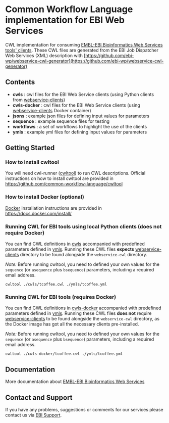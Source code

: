 # Common Workflow Language implementation for EBI Web Services
CWL implementation for consuming [EMBL-EBI Bioinformatics Web Services tools' clients](https://github.com/ebi-wp/webservice-clients).
These CWL files are generated from the EBI Job Dispatcher Web Services (XML) description with
[https://github.com/ebi-wp/webservice-cwl-generator](https://github.com/ebi-wp/webservice-cwl-generator)

## Contents
- **cwls** : cwl files for the EBI Web Service clients (using Python clients 
from [webservice-clients](https://github.com/ebi-wp/webservice-clients))
- **cwls-docker** : cwl files for the EBI Web Service clients 
(using [webservice-clients](https://github.com/ebi-wp/webservice-clients) Docker container)
- **jsons** : example json files for defining input values for parameters
- **sequence** : example sequence files for testing
- **workflows** : a set of workflows to highlight the use of the clients
- **ymls** : example yml files for defining input values for parameters


## Getting Started
### How to install cwltool
You will need cwl-runner ([cwltool](https://github.com/common-workflow-language/cwltool)) to run CWL descriptions. 
Official instructions on how to install cwltool are provided in https://github.com/common-workflow-language/cwltool

### How to install Docker (optional)
[Docker](https://www.docker.com/) installation instructions are provided in https://docs.docker.com/install/

### Running CWL for EBI tools using local Python clients (does not require Docker)

You can find CWL definitions in [cwls](cwls) accompanied with predefined parameters defined in [ymls](ymls). 
Running these CWL files **expects** [webservice-clients](https://github.com/ebi-wp/webservice-clients) directory to be
found alongside the `webservice-cwl` directory. 
  
*Note:* Before running cwltool, you need to defined your own values for the `sequence` (or `asequence` plus `bsequence`) 
parameters, including a required email address.

```
cwltool ./cwls/tcoffee.cwl ./ymls/tcoffee.yml
```

### Running CWL for EBI tools (requires Docker)

You can find CWL definitions in [cwls-docker](cwls-docker) accompanied with predefined parameters defined in [ymls](ymls). 
Running these CWL files **does not** require [webservice-clients](https://github.com/ebi-wp/webservice-clients) to be 
found alongside the `webservice-cwl` directory, as the Docker image has got all the necessary clients pre-installed. 

*Note:* Before running cwltool, you need to defined your own values for the `sequence` (or `asequence` plus `bsequence`) 
parameters, including a required email address.

```
cwltool ./cwls-docker/tcoffee.cwl ./ymls/tcoffee.yml
```

## Documentation

More documentation about [EMBL-EBI Bioinformatics Web Services](https://www.ebi.ac.uk/seqdb/confluence/display/WEBSERVICES/EMBL-EBI+Web+Services)

## Contact and Support

If you have any problems, suggestions or comments for our services please
contact us via [EBI Support](http://www.ebi.ac.uk/support/index.php?query=WebServices).
